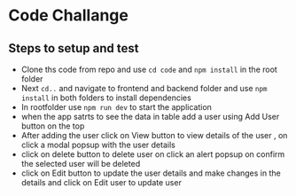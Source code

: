 # Code Challange

## Steps to setup and test

- Clone ths code from repo and use `cd code` and `npm install` in the root folder
- Next `cd..` and navigate to frontend  and backend folder and use `npm install` in both folders to install dependencies
- In rootfolder use `npm run dev` to start the application
- when the app satrts to see the data in table add a user using Add User button on the top
- After adding the user click on View button to view details of the user , on click a modal popsup with the user details
- click on delete button to delete user on click an alert popsup on confirm the selected user will be deleted
- click on Edit button to update the user details and make changes in the details and click on Edit user to update user
